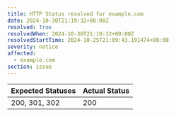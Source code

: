 ```yaml
---
title: HTTP Status resolved for example.com
date: 2024-10-30T21:19:32+00:00Z
resolved: True
resolvedWhen: 2024-10-30T21:19:32+00:00Z
resolvedStartTime: 2024-10-25T21:09:43.191474+00:00
severity: notice
affected:
  - example.com
section: issue
---
```


| Expected Statuses | Actual Status  |
|-------------------|----------------|
| 200, 301, 302 | 200 |
